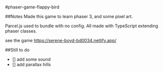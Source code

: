 #phaser-game-flappy-bird

##Notes
Made this game to learn phaser 3, and some pixel art. 

Parcel.js used to bundle with no config. All made with TypeScript extending phaser classes.  

see the game  https://serene-boyd-bd0034.netlify.app/

##Still to do

- [] add some sound
- [] add parallax hills

